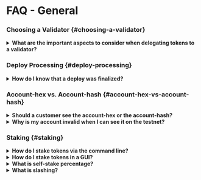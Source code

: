 # FAQ - General

### Choosing a Validator {#choosing-a-validator}
<details>

<summary><b>What are the important aspects to consider when delegating tokens to a validator?</b></summary>

Users should consider consistent uptime, prompt upgrades and commission rates when choosing a validator. Offline and out-of-date validators do not generate rewards.

Active engagement in the community is another important aspect.

</details>

### Deploy Processing {#deploy-processing}

<details>
 <summary><b>How do I know that a deploy was finalized?</b></summary>
  
If a deploy was executed, then it has been finalized. If the deploy status comes back as null, that means the deploy has not been executed yet. Once the deploy executes, it is finalized, and no other confirmation is needed. Exchanges that are not running a read-only node must also keep track of <a href="./faq-developer#finality-signatures">finality signatures</a> to prevent any attacks from high-risk nodes.

</details>

### Account-hex vs. Account-hash {#account-hex-vs-account-hash}

<details>
 <summary><b>Should a customer see the account-hex or the account-hash?</b></summary>
  
Exchange customers or end-users only need to see the <em>account-hex</em>. They do not need to know the <em>account_hash</em>. The <em>account_hash</em> is needed in the backend to verify transactions. 
Store the <em>account-hash</em> to query and monitor the account. Customers do not need to know this value, so to simplify their experience, we recommend storing both values and displaying only the <em>account-hex</em> value.

</details>

<details>
<summary><b>Why is my account invalid when I can see it on the testnet?</b></summary>

You must deposit tokens to activate it. You can request tokens from [CSPR Live](https://testnet.cspr.live/tools/faucet).

</details>

### Staking {#staking}

<details>
<summary><b>How do I stake tokens via the command line?</b></summary>

The following command is an example of how to stake your tokens via the command line:

```bash

VALIDATOR_PUBLIC_KEY=the public key hex of your desired validator, from cspr.live, or testnet.cspr.live
VALIDATOR_PUBLIC_KEY=$(cat /etc/casper/validator_keys/public_key_hex)
NETWORK_NAME="casper-test"

sudo -u casper casper-client put-deploy \
    --chain-name casper-test \
    --node-address http://localhost:7777 \
    --secret-key /path/to/secret_key.pem \
    --session-path "$HOME/casper-node/target/wasm32-unknown-unknown/release/delegate.wasm" \
    --payment-amount 3000000000 \
    --session-arg "validator:public_key='$VALIDATOR_PUBLIC_KEY'" \
    --session-arg="amount:u512='555000000000'" \
    --session-arg "delegator:public_key='$PUBLIC_KEY_HEX'"

```

</details>

<details>
<summary><b>How do I stake tokens in a GUI?</b></summary>

[How to Stake your CSPR](https://casper.network/docs/workflow/staking)

</details>

<details>
<summary><b>What is self-stake percentage?</b></summary>

Self-stake is the amount of CSPR a validator personally staked on the network from their validating node, expressed as a percentage of the total amount of CSPR staked to that validator. Most validators choose to delegate their own tokens to their validating node as a security practice, which will show as a low self-stake percentage.

</details>

<details>
<summary><b>What is slashing?</b></summary>

Slashing is a penalty for inappropriate or malicious behavior. Ordinarily, the official node software will not act maliciously unless intentionally altered. When this happens, the validator in question gets slashed (Note: The network treats validator and delegator tokens equally).

Slashing is not currently enabled on the Casper Mainnet. If a validator behaves poorly on the network, they face eviction from the network and loss of rewards. When slashing is enabled, poor behavior will result in token removal. In this case, you will lose any rewards accrued during the eviction period.

</details>